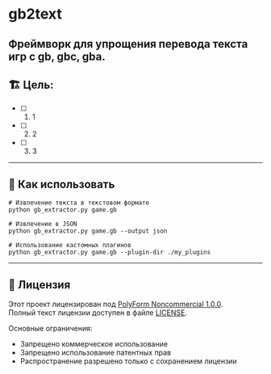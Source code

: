 # gb2text

## Фреймворк для упрощения перевода текста игр с gb, gbc, gba.

## 🏗️ **Цель:**
- [ ] 1. 1
- [ ] 2. 2
- [ ] 3. 3
---
## 🚀 Как использовать
```
# Извлечение текста в текстовом формате
python gb_extractor.py game.gb

# Извлечение в JSON
python gb_extractor.py game.gb --output json

# Использование кастомных плагинов
python gb_extractor.py game.gb --plugin-dir ./my_plugins
```
---
## 📜 Лицензия
Этот проект лицензирован под [PolyForm Noncommercial 1.0.0](https://polyformproject.org/licenses/noncommercial/1.0.0/).  
Полный текст лицензии доступен в файле [LICENSE](LICENSE).


Основные ограничения:
- Запрещено коммерческое использование
- Запрещено использование патентных прав
- Распространение разрешено только с сохранением лицензии
